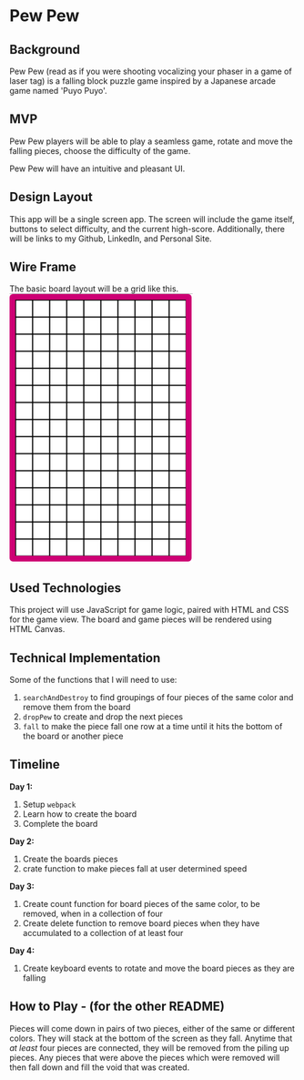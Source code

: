 # Pew Pew

## Background

Pew Pew (read as if you were shooting vocalizing your phaser in a game of laser tag) is a falling block puzzle game inspired by a Japanese arcade game named 'Puyo Puyo'.

## MVP

Pew Pew players will be able to play a seamless game, rotate and move the falling pieces, choose the difficulty of the game.

Pew Pew will have an intuitive and pleasant UI.

## Design Layout

This app will be a single screen app.  The screen will include the game itself, buttons to select difficulty, and the current high-score. Additionally, there will be links to my Github, LinkedIn, and Personal Site.

## Wire Frame

The basic board layout will be a grid like this.
![board](../assets/images/Board.png)

## Used Technologies

This project will use JavaScript for game logic, paired with HTML and CSS for the game view.
The board and game pieces will be rendered using HTML Canvas.

## Technical Implementation

Some of the functions that I will need to use:
1. ```searchAndDestroy``` to find groupings of four pieces of the same color and remove them from the board
2. ```dropPew``` to create and drop the next pieces
3. ```fall``` to make the piece fall one row at a time until it hits the bottom of the board or another piece

## Timeline

**Day 1:**
1. Setup ```webpack```
2. Learn how to create the board
3. Complete the board

**Day 2:**
1. Create the boards pieces
2. crate function to make pieces fall at user determined speed

**Day 3:**
1. Create count function for board pieces of the same color, to be removed, when in a collection of four
2. Create delete function to remove board pieces when they have accumulated to a collection of at least four

**Day 4:**
1. Create keyboard events to rotate and move the board pieces as they are falling

## How to Play - (for the other README)

Pieces will come down in pairs of two pieces, either of the same or different colors. They will stack at the bottom of the screen as they fall. Anytime that *at least* four pieces are connected, they will be removed from the piling up pieces. Any pieces that were above the pieces which were removed will then fall down and fill the void that was created.
